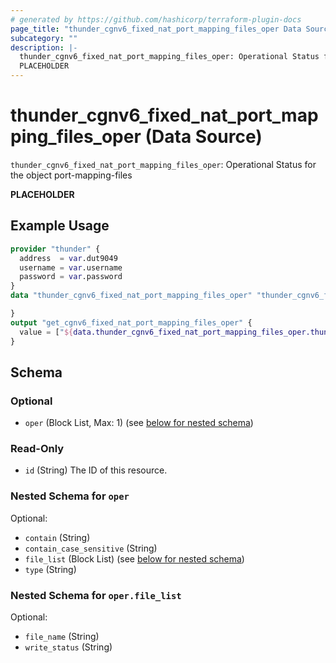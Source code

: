 ```yaml
---
# generated by https://github.com/hashicorp/terraform-plugin-docs
page_title: "thunder_cgnv6_fixed_nat_port_mapping_files_oper Data Source - terraform-provider-thunder"
subcategory: ""
description: |-
  thunder_cgnv6_fixed_nat_port_mapping_files_oper: Operational Status for the object port-mapping-files
  PLACEHOLDER
---
```


# thunder_cgnv6_fixed_nat_port_mapping_files_oper (Data Source)

`thunder_cgnv6_fixed_nat_port_mapping_files_oper`: Operational Status for the object port-mapping-files

__PLACEHOLDER__

## Example Usage

```terraform
provider "thunder" {
  address  = var.dut9049
  username = var.username
  password = var.password
}
data "thunder_cgnv6_fixed_nat_port_mapping_files_oper" "thunder_cgnv6_fixed_nat_port_mapping_files_oper" {

}
output "get_cgnv6_fixed_nat_port_mapping_files_oper" {
  value = ["${data.thunder_cgnv6_fixed_nat_port_mapping_files_oper.thunder_cgnv6_fixed_nat_port_mapping_files_oper}"]
}
```

<!-- schema generated by tfplugindocs -->
## Schema

### Optional

- `oper` (Block List, Max: 1) (see [below for nested schema](#nestedblock--oper))

### Read-Only

- `id` (String) The ID of this resource.

<a id="nestedblock--oper"></a>
### Nested Schema for `oper`

Optional:

- `contain` (String)
- `contain_case_sensitive` (String)
- `file_list` (Block List) (see [below for nested schema](#nestedblock--oper--file_list))
- `type` (String)

<a id="nestedblock--oper--file_list"></a>
### Nested Schema for `oper.file_list`

Optional:

- `file_name` (String)
- `write_status` (String)


